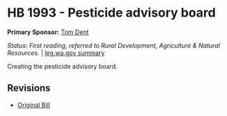 # HB 1993 - Pesticide advisory board
**Primary Sponsor:** [Tom Dent](/person/leg/tom.dent.md)

*Status: First reading, referred to Rural Development, Agriculture & Natural Resources.* | [leg.wa.gov summary](https://app.leg.wa.gov/billsummary?BillNumber=1993&Year=2021)

Creating the pesticide advisory board.

## Revisions
* [Original Bill](1/)